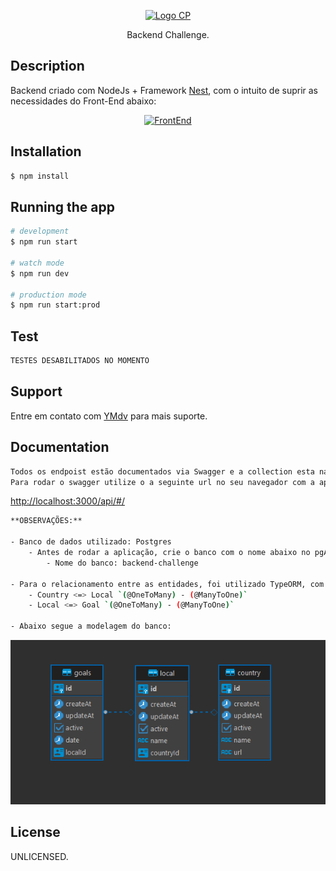 

<p align="center">
  <a href="https://github.com/ClubPetro/backend-challenge" target="blank"><img src="https://raw.githubusercontent.com/ClubPetro/backend-challenge/master/img/logo-clubpetro.png" width="320" alt="Logo CP" /></a>
</p>

  <p align="center">Backend Challenge.</p>

## Description

Backend criado com NodeJs + Framework [Nest](https://github.com/nestjs/nest), com o intuito de suprir as necessidades do Front-End abaixo:
<p align="center">
  <a href="https://github.com/ClubPetro/backend-challenge" target="blank"><img src="https://raw.githubusercontent.com/YMdv/backend-challenge/master/img/challenge.png" width="720" alt="FrontEnd" /></a>
</p>


## Installation

```bash
$ npm install
```

## Running the app

```bash
# development
$ npm run start

# watch mode
$ npm run dev

# production mode
$ npm run start:prod
```

## Test

```bash
TESTES DESABILITADOS NO MOMENTO
```

## Support

Entre em contato com [YMdv](https://github.com/YMdv) para mais suporte.

## Documentation

```bash
Todos os endpoist estão documentados via Swagger e a collection esta na pasta (collection).
Para rodar o swagger utilize o a seguinte url no seu navegador com a aplicação rodando:
```
[http://localhost:3000/api/#/]([http://localhost:3000/api/#/]())
```bash
**OBSERVAÇÕES:** 

- Banco de dados utilizado: Postgres
	- Antes de rodar a aplicação, crie o banco com o nome abaixo no pgAdmin:
		- Nome do banco: backend-challenge

- Para o relacionamento entre as entidades, foi utilizado TypeORM, com o synchronize `ATIVO`. Não foi utilizado migrations.
	- Country <=> Local `(@OneToMany) - (@ManyToOne)` 
	- Local <=> Goal `(@OneToMany) - (@ManyToOne)`

- Abaixo segue a modelagem do banco: 
```
<p align="center">
  <a href="https://github.com/ClubPetro/backend-challenge" target="blank"><img src="https://raw.githubusercontent.com/YMdv/backend-challenge/master/img/banco.png" /></a>
</p>

## License

UNLICENSED.

